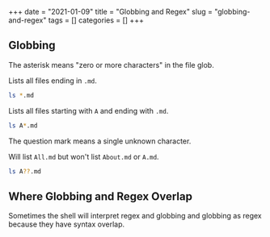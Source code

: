 +++ 
date = "2021-01-09"
title = "Globbing and Regex"
slug = "globbing-and-regex"
tags = []
categories = []
+++


## Globbing

The asterisk means "zero or more characters" in the file glob.

Lists all files ending in `.md`.
```sh
ls *.md
```

Lists all files starting with `A` and ending with `.md`.
```sh
ls A*.md
```

The question mark means a single unknown character.

Will list `All.md` but won't list `About.md` or `A.md`.
```sh
ls A??.md
```

## Where Globbing and Regex Overlap

Sometimes the shell will interpret regex and globbing and globbing as regex because they have syntax overlap.




